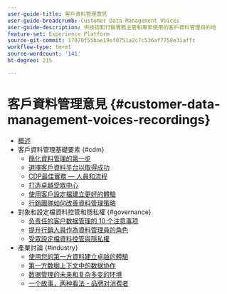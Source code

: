 ```yaml
---
user-guide-title: 客戶資料管理意見
user-guide-breadcrumb: Customer Data Management Voices
user-guide-description: 供技術和行銷實務主管和專家使用的客戶資料管理目的地
feature-set: Experience Platform
source-git-commit: 17070f55bae19ef0751a2c7c536af7758e31affc
workflow-type: tm+mt
source-wordcount: '141'
ht-degree: 21%

---
```



# 客戶資料管理意見 {#customer-data-management-voices-recordings}

+ [概述](overview.md)
+ 客戶資料管理基礎要素 {#cdm}
   + [簡化資料管理的第一步](cdm/first-mile.md)
   + [選擇客戶資料平台以取得成功](cdm/cdp-success.md)
   + [CDP最佳實務 — 人員和流程](cdm/people-and-process.md)
   + [打造卓越受眾中心](cdm/evolving-your-audience-center-of-excellence.md)
   + [使用客戶設定檔建立更好的體驗](cdm/building-better-experiences-with-customer-profiles.md)
   + [行銷團隊如何改善資料管理策略](cdm/how-marketing-teams-are-improving-data-management-strategies.md)
+ 對象和設定檔資料控管和隱私權 {#governance}
   + [负责任的客户数据管理的 10 个注意事项](https://experienceleague.adobe.com/docs/platform-learn/tutorials/privacy/ten-considerations-for-responsible-customer-data-management.html)
   + [提升行銷人員作為資料管理員的角色](https://experienceleague.adobe.com/docs/platform-learn/tutorials/privacy/elevating-the-marketers-role-as-a-data-steward.html)
   + [受眾設定檔資料控管與隱私權](governance/healthcare-shield.md)
+ 產業討論 {#industry}
   + [使用您的第一方資料建立卓越的體驗](industry/build-superb-experiences-with-your-first-party-data.md)
   + [第一方数据上下文中的数据协作](industry/data-collaboration-in-the-first-party-data-context.md)
   + [数据管理的未来和复杂多变的环境](industry/the-future-of-data-management-and-the-changing-environment.md)
   + [一个故事，两种看法 - 品牌对消费者](industry/brands-vs-consumers.md)

